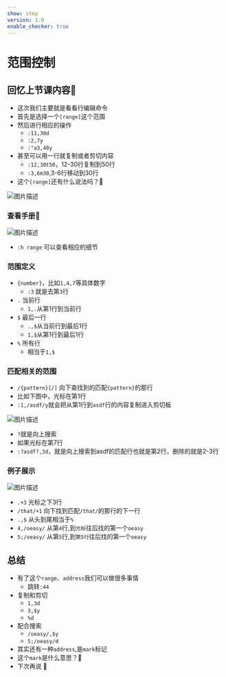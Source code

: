 ```yaml
---
show: step
version: 1.0
enable_checker: true
---
```


# 范围控制

## 回忆上节课内容🤔
- 这次我们主要就是看看行编辑命令
- 首先是选择一个`[range]`这个范围
- 然后进行相应的操作
	- `:11,30d`
 	- `:2,7y`
 	- `:"a3,40y`
- 甚至可以用一行就复制或者剪切内容
	- `:12,30t50`，12-30行复制到50行
	- `:3,6m30`,3-6行移动到30行
- 这个`[range]`还有什么说法吗？🤔

![图片描述](https://doc.shiyanlou.com/courses/uid1190679-20210201-1612177902708)

### 查看手册📕

![图片描述](https://doc.shiyanlou.com/courses/uid1190679-20210201-1612182749347)

- `:h range` 可以查看相应的细节

### 范围定义

- `{number}`，比如`1,4,7`等具体数字
	- `:3` 就是去第`3`行
- `.` 当前行
	- `1,.`从第1行到当前行 
- `$` 最后一行
	- `.,$`从当前行到最后1行
	- `1,$`从第1行到最后1行
- `%` 所有行
	- 相当于`1,$`
	
### 匹配相关的范围

- `/{pattern}[/]` 向下查找到的匹配`{pattern}`的那行
- 比如下图中，光标在第1行
- `:1,/asdf/y`就会把从第1行到`asdf`行的内容复制进入剪切板

![图片描述](https://doc.shiyanlou.com/courses/uid1190679-20210201-1612183312502)

- `?`就是向上搜索
- 如果光标在第7行
- `:?asdf?,3d`，就是向上搜索到asdf的匹配行也就是第2行，删除的就是2-3行


### 例子展示

![图片描述](https://doc.shiyanlou.com/courses/uid1190679-20210201-1612183650459)

- `.+3` 光标之下3行
- `/that/+1`	向下找到匹配`/that/`的那行的下一行
- `.,$`	从头到尾相当于`%`
- `4,/oeasy/` 从第`4`行,到`光标`往后找的第一个`oeasy`
- `5;/oeasy/`	从第`5`行,到`第5行`往后找的第一个`oeasy`


## 总结
- 有了这个`range`、`address`我们可以做很多事情
	- 跳转`:44`
- 复制和剪切
	- `1,3d`
	- `3,$y`
	- `%d`
- 配合搜索
	- `/oeasy/,$y`
	- `5;/oeasy/d`
- 其实还有一种`address`,是`mark`标记
- 这个`mark`是什么意思？🤔
- 下次再说 👋






